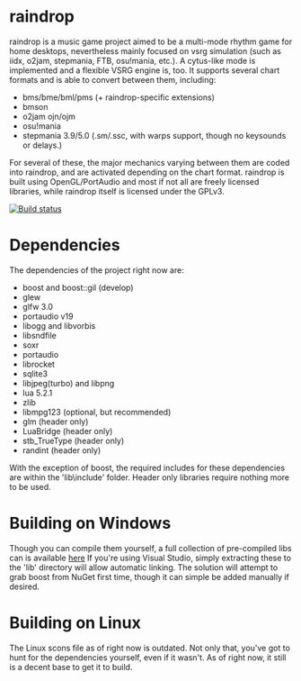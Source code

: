 raindrop
=====

raindrop is a music game project aimed to be a multi-mode rhythm game for home desktops, nevertheless mainly focused on vsrg simulation (such as iidx, o2jam, stepmania, FTB, osu!mania, etc.). 
A cytus-like mode is implemented and a flexible VSRG engine is, too. It supports several chart formats and is able to convert between them, including:

* bms/bme/bml/pms (+ raindrop-specific extensions)
* bmson
* o2jam ojn/ojm
* osu!mania
* stepmania 3.9/5.0 (.sm/.ssc, with warps support, though no keysounds or delays.)

For several of these, the major mechanics varying between them are coded into raindrop, and are activated depending on the chart format.
raindrop is built using OpenGL/PortAudio and most if not all are freely licensed libraries, while raindrop itself is licensed under the GPLv3.

[![Build status](https://ci.appveyor.com/api/projects/status/muhxwis6usx75hhn?svg=true)](https://ci.appveyor.com/project/zardoru/raindrop)


Dependencies
=====
The dependencies of the project right now are:

* boost and boost::gil (develop)
* glew
* glfw 3.0
* portaudio v19
* libogg and libvorbis
* libsndfile
* soxr
* portaudio
* librocket
* sqlite3
* libjpeg(turbo) and libpng
* lua 5.2.1
* zlib
* libmpg123 (optional, but recommended)
* glm (header only)
* LuaBridge (header only)
* stb_TrueType (header only)
* randint (header only)

With the exception of boost, the required includes for these dependencies are within the 'lib\include' folder.
Header only libraries require nothing more to be used.


Building on Windows
=====
Though you can compile them yourself, a full collection of pre-compiled libs can is available [here](https://www.dropbox.com/s/alkxtb2tozllaap/rdlib-09042017.7z?dl=0)
If you're using Visual Studio, simply extracting these to the 'lib' directory will allow automatic linking.
The solution will attempt to grab boost from NuGet first time, though it can simple be added manually if desired.


Building on Linux
=====
The Linux scons file as of right now is outdated. 
Not only that, you've got to hunt for the dependencies yourself, even if it wasn't.
As of right now, it still is a decent base to get it to build.
